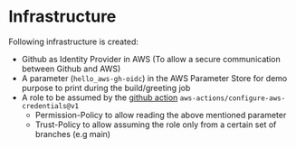 # Infrastructure

Following infrastructure is created:

- Github as Identity Provider in AWS (To allow a secure communication between Github and AWS)
- A parameter (`hello_aws-gh-oidc`) in the AWS Parameter Store for demo purpose to print during the build/greeting job
- A role to be assumed by the [github action](https://github.com/aws-actions/configure-aws-credentials#assuming-a-role) `aws-actions/configure-aws-credentials@v1`
  - Permission-Policy to allow reading the above mentioned parameter
  - Trust-Policy to allow assuming the role only from a certain set of branches (e.g main)
